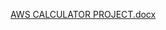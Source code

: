 [AWS CALCULATOR PROJECT.docx](https://github.com/Prathyushkv/AWS-EXPONENT-ENGINE/files/14820105/AWS.CALCULATOR.PROJECT.docx)
